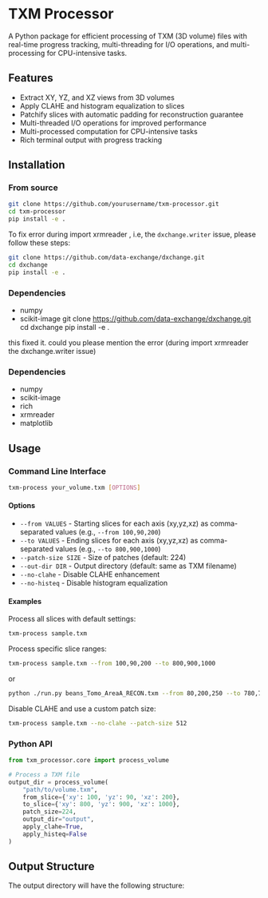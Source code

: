 # TXM Processor

A Python package for efficient processing of TXM (3D volume) files with real-time progress tracking, multi-threading for I/O operations, and multi-processing for CPU-intensive tasks.

## Features

- Extract XY, YZ, and XZ views from 3D volumes
- Apply CLAHE and histogram equalization to slices
- Patchify slices with automatic padding for reconstruction guarantee
- Multi-threaded I/O operations for improved performance
- Multi-processed computation for CPU-intensive tasks
- Rich terminal output with progress tracking

## Installation

### From source

```bash
git clone https://github.com/yourusername/txm-processor.git
cd txm-processor
pip install -e .
```


To fix error during import xrmreader , i.e, the `dxchange.writer` issue, please follow these steps:

```bash
git clone https://github.com/data-exchange/dxchange.git
cd dxchange
pip install -e .
```

### Dependencies

- numpy
- scikit-image
git clone https://github.com/data-exchange/dxchange.git
cd dxchange
pip install -e .

this fixed it. could you please mention the error (during import xrmreader the dxchange.writer issue)

### Dependencies

- numpy
- scikit-image
- rich
- xrmreader
- matplotlib

## Usage

### Command Line Interface

```bash
txm-process your_volume.txm [OPTIONS]
```

#### Options

- `--from VALUES` - Starting slices for each axis (xy,yz,xz) as comma-separated values (e.g., `--from 100,90,200`)
- `--to VALUES` - Ending slices for each axis (xy,yz,xz) as comma-separated values (e.g., `--to 800,900,1000`)
- `--patch-size SIZE` - Size of patches (default: 224)
- `--out-dir DIR` - Output directory (default: same as TXM filename)
- `--no-clahe` - Disable CLAHE enhancement
- `--no-histeq` - Disable histogram equalization

#### Examples

Process all slices with default settings:
```bash
txm-process sample.txm
```

Process specific slice ranges:
```bash
txm-process sample.txm --from 100,90,200 --to 800,900,1000
```

or 

```bash
python ./run.py beans_Tomo_AreaA_RECON.txm --from 80,200,250 --to 780,700,750 --no-histeq --patch-size 224 --no-clahe
```

Disable CLAHE and use a custom patch size:
```bash
txm-process sample.txm --no-clahe --patch-size 512
```

### Python API

```python
from txm_processor.core import process_volume

# Process a TXM file
output_dir = process_volume(
    "path/to/volume.txm",
    from_slice={'xy': 100, 'yz': 90, 'xz': 200},
    to_slice={'xy': 800, 'yz': 900, 'xz': 1000},
    patch_size=224,
    output_dir="output",
    apply_clahe=True,
    apply_histeq=False
)
```

## Output Structure

The output directory will have the following structure:

